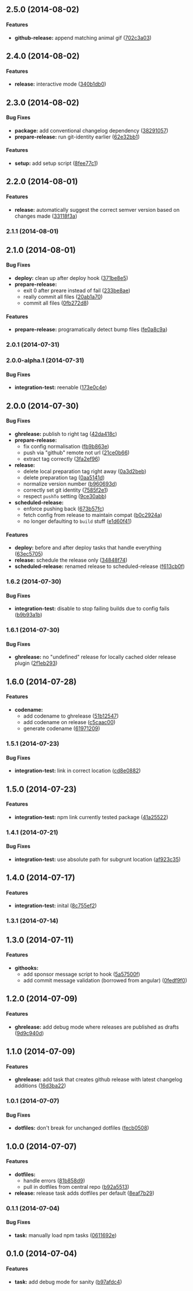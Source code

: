<a name="2.5.0"></a>
## 2.5.0 (2014-08-02)


#### Features

* **github-release:** append matching animal gif ([702c3a03](git@github.com:hoodiehq/grunt-release-hoodie/commit/702c3a0324f8cace15f09f27ac516a6bac2bc483))


<a name="2.4.0"></a>
## 2.4.0 (2014-08-02)


#### Features

* **release:** interactive mode ([340b1db0](git@github.com:hoodiehq/grunt-release-hoodie/commit/340b1db03c1de90cd244246b0ece68c2990c25cf))


<a name="2.3.0"></a>
## 2.3.0 (2014-08-02)


#### Bug Fixes

* **package:** add conventional changelog dependency ([38291057](git@github.com:hoodiehq/grunt-release-hoodie/commit/3829105748a3618dd4db30abccf61ab24ded3878))
* **prepare-release:** run git-identity earlier ([62e32bb1](git@github.com:hoodiehq/grunt-release-hoodie/commit/62e32bb1d1dcaafbbd2c8228761f191631aa52b1))


#### Features

* **setup:** add setup script ([8fee77c1](git@github.com:hoodiehq/grunt-release-hoodie/commit/8fee77c118204edbb295ee33e766e0fc8bfb749e))


<a name="2.2.0"></a>
## 2.2.0 (2014-08-01)


#### Features

* **release:** automatically suggest the correct semver version based on changes made ([33118f3a](git@github.com:hoodiehq/grunt-release-hoodie/commit/33118f3a866b06efe639a6c53737b3e86aff121d))


<a name="2.1.1"></a>
### 2.1.1 (2014-08-01)


<a name="2.1.0"></a>
## 2.1.0 (2014-08-01)


#### Bug Fixes

* **deploy:** clean up after deploy hook ([371be8e5](git@github.com:hoodiehq/grunt-release-hoodie/commit/371be8e5017cd3c67d12d6d00842f00806ef9018))
* **prepare-release:**
  * exit 0 after preare instead of fail ([233be8ae](git@github.com:hoodiehq/grunt-release-hoodie/commit/233be8ae8ca492fe5cde96a8b5116b896afeb43f))
  * really commit all files ([20ab1a70](git@github.com:hoodiehq/grunt-release-hoodie/commit/20ab1a707284a55c949bdc8bba1cf053ecda6dc0))
  * commit all files ([0fb272d8](git@github.com:hoodiehq/grunt-release-hoodie/commit/0fb272d826cbfae9a54832365859d991dcd4ec3d))


#### Features

* **prepare-release:** programatically detect bump files ([fe0a8c9a](git@github.com:hoodiehq/grunt-release-hoodie/commit/fe0a8c9a9407bfd3bfd2a18a77c0a4b1704d2df1))


<a name="2.0.1"></a>
### 2.0.1 (2014-07-31)


<a name="2.0.0-alpha.1"></a>
### 2.0.0-alpha.1 (2014-07-31)


#### Bug Fixes

* **integration-test:** reenable ([173e0c4e](git@github.com:hoodiehq/grunt-release-hoodie/commit/173e0c4e0cfbfe1055c093e9ae4605a4739a09ba))


<a name="2.0.0"></a>
## 2.0.0 (2014-07-30)


#### Bug Fixes

* **ghrelease:** publish to right tag ([42da418c](git@github.com:hoodiehq/grunt-release-hoodie/commit/42da418c4a519cdda979dcb3dc557182dc11d576))
* **prepare-release:**
  * fix config normalisation ([fb9b863e](git@github.com:hoodiehq/grunt-release-hoodie/commit/fb9b863e7f793193e96971f2e466f5168ad9c67d))
  * push via "github" remote not url ([21ce0b66](git@github.com:hoodiehq/grunt-release-hoodie/commit/21ce0b66053b32acbfde0cf2e48870187b60a86d))
  * extract tag correctly ([3fa2ef96](git@github.com:hoodiehq/grunt-release-hoodie/commit/3fa2ef96f0bf420eeeaa9f2a7c257c17b687b04c))
* **release:**
  * delete local preparation tag right away ([0a3d2beb](git@github.com:hoodiehq/grunt-release-hoodie/commit/0a3d2beb908ff1e0376d9bad81073313f9dc1934))
  * delete preparation tag ([0aa5141d](git@github.com:hoodiehq/grunt-release-hoodie/commit/0aa5141d169f242722fd283ad2497caa2df2d3cb))
  * normalize version number ([b960693d](git@github.com:hoodiehq/grunt-release-hoodie/commit/b960693d28de0b94ed5cacc5b07cb3132fb381e6))
  * correctly set git identity ([7585f2e1](git@github.com:hoodiehq/grunt-release-hoodie/commit/7585f2e1bc8bdbd2be4174d123e4199fd805ba5e))
  * respect `pushTo` setting ([9ce30abb](git@github.com:hoodiehq/grunt-release-hoodie/commit/9ce30abbec34fa3679ffa745880c5367d30b0f0a))
* **scheduled-release:**
  * enforce pushing back ([673b57fc](git@github.com:hoodiehq/grunt-release-hoodie/commit/673b57fcb52ef0507f594212abc8c9c6140b00eb))
  * fetch config from release to maintain compat ([b0c2924a](git@github.com:hoodiehq/grunt-release-hoodie/commit/b0c2924abd1d8744e04016aa6c5f92d7d2cd3004))
  * no longer defaulting to `build` stuff ([e1d60f41](git@github.com:hoodiehq/grunt-release-hoodie/commit/e1d60f41112c932182c5d0080990740180419eeb))


#### Features

* **deploy:** before and after deploy tasks that handle everything ([63ec5705](git@github.com:hoodiehq/grunt-release-hoodie/commit/63ec57058693bad4a08a5ae2359eed8cd25d65d6))
* **release:** schedule the release only ([34848f74](git@github.com:hoodiehq/grunt-release-hoodie/commit/34848f74d9d7c56a3da311c9f9c14e1362e46241))
* **scheduled-release:** renamed release to scheduled-release ([f613cb0f](git@github.com:hoodiehq/grunt-release-hoodie/commit/f613cb0f20af94618b56aac8adfc4c39cb560404))


<a name="1.6.2"></a>
### 1.6.2 (2014-07-30)


#### Bug Fixes

* **integration-test:** disable to stop failing builds due to config fails ([b9b93a1b](git@github.com:hoodiehq/grunt-release-hoodie/commit/b9b93a1b58f227ab7d08c99dac5d54a89334cd20))


<a name="1.6.1"></a>
### 1.6.1 (2014-07-30)


#### Bug Fixes

* **ghrelease:** no "undefined" release for locally cached older release plugin ([2f1eb293](git@github.com:hoodiehq/grunt-release-hoodie/commit/2f1eb293072f585debe74bf09e78a4ceab9fb0b5))


<a name="1.6.0"></a>
## 1.6.0 (2014-07-28)


#### Features

* **codename:**
  * add codename to ghrelease ([51b12547](git@github.com:hoodiehq/grunt-release-hoodie/commit/51b12547af75108db4024c0ba348d7d15f41d102))
  * add codename on release ([c5caac00](git@github.com:hoodiehq/grunt-release-hoodie/commit/c5caac00b5296d58036ee50ca3b0317fe1acab48))
  * generate codename ([61971209](git@github.com:hoodiehq/grunt-release-hoodie/commit/6197120982ddf28564813c475916122d0bc40d4b))


<a name="1.5.1"></a>
### 1.5.1 (2014-07-23)


#### Bug Fixes

* **integration-test:** link in correct location ([cd8e0882](git@github.com:hoodiehq/grunt-release-hoodie/commit/cd8e088240ab82270806379062a8c8f4399bd937))


<a name="1.5.0"></a>
## 1.5.0 (2014-07-23)


#### Features

* **integration-test:** npm link currently tested package ([41a25522](git@github.com:hoodiehq/grunt-release-hoodie/commit/41a2552221bd8860605ba6ffebbcf4f64588fbad))


<a name="1.4.1"></a>
### 1.4.1 (2014-07-21)


#### Bug Fixes

* **integration-test:** use absolute path for subgrunt location ([af923c35](git@github.com:hoodiehq/grunt-release-hoodie/commit/af923c35cfab0f1c49d787902431b35d43cd686d))


<a name="1.4.0"></a>
## 1.4.0 (2014-07-17)


#### Features

* **integration-test:** inital ([8c755ef2](git@github.com:hoodiehq/grunt-release-hoodie/commit/8c755ef249fa4cc0a0da7299dd8c6c8051f71b10))


<a name="1.3.1"></a>
### 1.3.1 (2014-07-14)


<a name="1.3.0"></a>
## 1.3.0 (2014-07-11)


#### Features

* **githooks:**
  * add sponsor message script to hook ([5a57500f](git@github.com:hoodiehq/grunt-release-hoodie/commit/5a57500fb1ca328a5ea850c954d3abafd023519c))
  * add commit message validation (borrowed from angular) ([0fedf9f0](git@github.com:hoodiehq/grunt-release-hoodie/commit/0fedf9f0f286f253e26136b9ccb89049c15c38fe))


<a name="1.2.0"></a>
## 1.2.0 (2014-07-09)


#### Features

* **ghrelease:** add debug mode where releases are published as drafts ([9d9c940d](git@github.com:hoodiehq/grunt-release-hoodie/commit/9d9c940d5b584b63d2e166c02a3e2e0a97554f33))


<a name="1.1.0"></a>
## 1.1.0 (2014-07-09)


#### Features

* **ghrelease:** add task that creates github release with latest changelog additions ([16d3ba22](git@github.com:hoodiehq/grunt-release-hoodie/commit/16d3ba22529d540607db3a51667262e84cf98a19))


<a name="1.0.1"></a>
### 1.0.1 (2014-07-07)


#### Bug Fixes

* **dotfiles:** don't break for unchanged dotfiles ([fecb0508](git@github.com:hoodiehq/grunt-release-hoodie/commit/fecb050877dc84921056e13169b444a011e11854))


<a name="1.0.0"></a>
## 1.0.0 (2014-07-07)


#### Features

* **dotfiles:**
  * handle errors ([81b858d9](git@github.com:hoodiehq/grunt-release-hoodie/commit/81b858d925fddb7595b72c5642be8d45c3dd6e95))
  * pull in dotfiles from central repo ([b92a5513](git@github.com:hoodiehq/grunt-release-hoodie/commit/b92a5513845989069277dd8579e2da6a22e002db))
* **release:** release task adds dotfiles per default ([8eaf7b29](git@github.com:hoodiehq/grunt-release-hoodie/commit/8eaf7b29a4def08447cac949bf17b187c2723758))


<a name="0.1.1"></a>
### 0.1.1 (2014-07-04)


#### Bug Fixes

* **task:** manually load npm tasks ([0611692e](git@github.com:hoodiehq/grunt-release-hoodie/commit/0611692eb64ac428ab6755b48d5553f8661c01f0))


<a name="0.1.0"></a>
## 0.1.0 (2014-07-04)


#### Features

* **task:** add debug mode for sanity ([b97afdc4](git@github.com:hoodiehq/grunt-release-hoodie/commit/b97afdc4c8ffcae7ee41bc7c5d1d8094108897b6))


